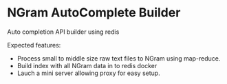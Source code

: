 # NGram AutoComplete Builder

Auto completion API builder using redis

Expected features:
- Process small to middle size raw text files to NGram using map-reduce.
- Build index with all NGram data in to redis docker 
- Lauch a mini server allowing proxy for easy setup.
